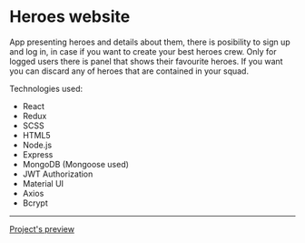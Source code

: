 <h1>Heroes website</h1>
<p>App presenting heroes and details about them, there is posibility to sign up and log in, in case if you want to create your best heroes crew. Only for logged users there is panel that shows their favourite heroes. If you want you can discard any of heroes that are contained in your squad.</p>
<p>Technologies used:</p>
<ul>
  <li>React</li>
  <li>Redux</li>
  <li>SCSS</li>
  <li>HTML5</li>
  <li>Node.js</li>
  <li>Express</li>
  <li>MongoDB (Mongoose used)</li>
  <li>JWT Authorization</li>
  <li>Material UI</li>
  <li>Axios</li>
  <li>Bcrypt</li>
</ul>
<hr>
<a href="https://heroes-web.herokuapp.com/" target="_blank">Project's preview</a>
